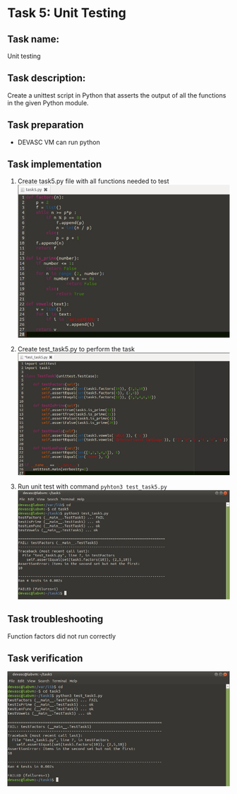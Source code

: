 # Task 5: Unit Testing

## Task name: 
Unit testing

## Task description: 
Create a unittest script in Python that asserts the output of all the 
functions in the given Python module.

## Task preparation
- DEVASC VM can run python

## Task implementation
1. Create task5.py file with all functions needed to test
![python module](Task5pymodule.JPG)    

2. Create test_task5.py to perform the task    
![test code](Task5test.JPG) 

3. Run unit test with command `pyhton3 test_task5.py`    
![Run test](task5screnshot.JPG)       
 
## Task troubleshooting
Function factors did not run correctly

## Task verification
![Confirm task5](task5screnshot.JPG)
